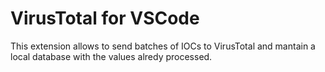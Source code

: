 # VirusTotal for VSCode

This extension allows to send batches of IOCs to VirusTotal and mantain a local database with the values alredy processed.